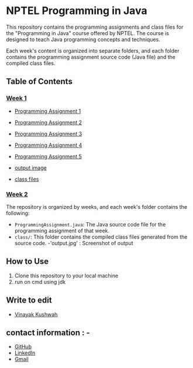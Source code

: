 # NPTEL Programming in Java

This repository contains the programming assignments and class files for the "Programming in Java" course offered by NPTEL.
The course is designed to teach Java programming concepts and techniques.

Each week's content is organized into separate folders, and each folder contains the programming assignment source code (Java file) and the 
compiled class files.

## Table of Contents

### [Week 1](/week_1)

- [Programming Assignment 1](https://github.com/vinayakkushwah01/NPTEL_Programming_in_Java/week_1/ProgrammingAssignment1.java)  

- [Programming Assignment 2](https://github.com/vinayakkushwah01/NPTEL_Programming_in_Java/week_1/ProgrammingAssignment2.java)

- [Programming Assignment 3](https://github.com/vinayakkushwah01/NPTEL_Programming_in_Java/week_1/ProgrammingAssignment1.java)

- [Programming Assignment 4](https://github.com/vinayakkushwah01/NPTEL_Programming_in_Java/week_1/ProgrammingAssignment4.java)

- [Programming Assignment 5](https://github.com/vinayakkushwah01/NPTEL_Programming_in_Java/week_1/ProgrammingAssignment5.java)

- [output image ](https://github.com/vinayakkushwah01/NPTEL_Programming_in_Java/week_1/outputFile.png)

- [class files ](https://github.com/vinayakkushwah01/NPTEL_Programming_in_Java/tree/main/week_1/class%20files)

       
### [Week 2](/week_1)







The repository is organized by weeks, and each week's folder contains the following:

- `ProgrammingAssignment.java`: The Java source code file for the programming assignment of that week.
- `class/`: This folder contains the compiled class files generated from the source code.
-'output.jpg' : Screenshot of output 

## How to Use
1. Clone this repository to your local machine
2. run on cmd using jdk

## Write to edit 
- [Vinayak Kushwah ](https://github.com/vinayakkushwah01/)
    
## contact information : -  
- [GitHub](https://github.com/vinayakkushwah01/)
- [LinkedIn](linkedin.com/in/vinayakkushwah/)
- [Gmail](kushwahvinayak1@gmail.com/)

